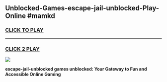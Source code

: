
## Unblocked-Games-escape-jail-unblocked-Play-Online #mamkd
<h3>
<a href="https://news.freeplayer.one?title=escape-jail-unblocked&ref=3">CLICK TO PLAY</a></h3>
<hr>

<h3>
<a href="https://news.freeplayer.one?title=escape-jail-unblocked&ref=3">CLICK 2 PLAY</a>
  
</h3>

<a href="https://news.freeplayer.one?title=escape-jail-unblocked&ref=3"><img src="https://clearcache.store/games.png"></a>


**escape-jail-unblocked games unblocked: Your Gateway to Fun and Accessible Online Gaming**
